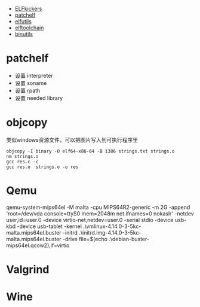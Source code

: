 - [ELFkickers](https://github.com/BR903/ELFkickers)
- [patchelf](https://github.com/NixOS/patchelf)
- [elfutils](https://sourceware.org/elfutils/)
- [elftoolchain](https://sourceforge.net/p/elftoolchain/wiki/Home/)
- [binutils](https://www.gnu.org/software/binutils/)


# patchelf
- 设置 interpreter
- 设置 soname
- 设置 rpath
- 设置 needed library


# objcopy
类似windows资源文件，可以把图片写入到可执行程序里
```
objcopy -I binary -O elf64-x86-64 -B i386 strings.txt strings.o
nm strings.o
gcc res.c -c
gcc res.o  strings.o -o res
```

# Qemu 
qemu-system-mips64el -M malta -cpu MIPS64R2-generic -m 2G -append 'root=/dev/vda console=ttyS0 mem=2048m net.ifnames=0 nokaslr' -netdev user,id=user.0  -device virtio-net,netdev=user.0 -serial stdio -device usb-kbd -device usb-tablet -kernel .\vmlinux-4.14.0-3-5kc-malta.mips64el.buster -initrd .\initrd.img-4.14.0-3-5kc-malta.mips64el.buster -drive file=$(echo .\debian-buster-mips64el.qcow2),if=virtio
# Valgrind

# Wine
